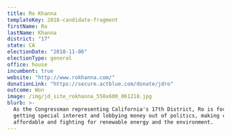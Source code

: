 ```yaml
---
title: Ro Khanna
templateKey: 2018-candidate-fragment
firstName: Ro
lastName: Khanna
district: "17"
state: CA
electionDate: "2018-11-06"
electionType: general
office: house
incumbent: true
website: "http://www.rokhanna.com/"
donationLink: "https://secure.actblue.com/donate/jdro"
outcome: Won
image: /img/jd_site_rokhanna_550x600_061218.jpg
blurb: >-
  As the Congressman representing California's 17th District, Ro is focused on
  getting special interest and lobbying money out of politics, making college
  affordable and fighting for renewable energy and the environment.
---
```

